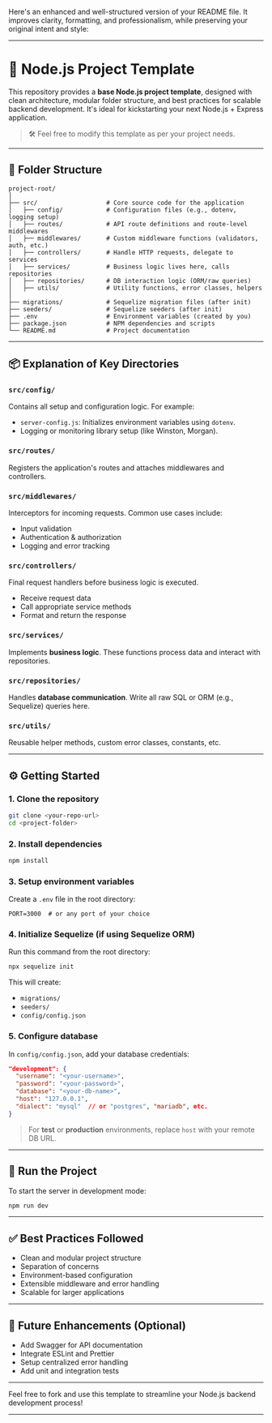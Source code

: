 Here's an enhanced and well-structured version of your README file. It improves clarity, formatting, and professionalism, while preserving your original intent and style:

---

# 🚀 Node.js Project Template 

This repository provides a **base Node.js project template**, designed with clean architecture, modular folder structure, and best practices for scalable backend development. It's ideal for kickstarting your next Node.js + Express application.

> 🛠️ Feel free to modify this template as per your project needs.

---

## 📁 Folder Structure

```
project-root/
│
├── src/                   # Core source code for the application
│   ├── config/            # Configuration files (e.g., dotenv, logging setup)
│   ├── routes/            # API route definitions and route-level middlewares
│   ├── middlewares/       # Custom middleware functions (validators, auth, etc.)
│   ├── controllers/       # Handle HTTP requests, delegate to services
│   ├── services/          # Business logic lives here, calls repositories
│   ├── repositories/      # DB interaction logic (ORM/raw queries)
│   ├── utils/             # Utility functions, error classes, helpers
│
├── migrations/            # Sequelize migration files (after init)
├── seeders/               # Sequelize seeders (after init)
├── .env                   # Environment variables (created by you)
├── package.json           # NPM dependencies and scripts
└── README.md              # Project documentation
```

---

## 📦 Explanation of Key Directories

### `src/config/`

Contains all setup and configuration logic. For example:

* `server-config.js`: Initializes environment variables using `dotenv`.
* Logging or monitoring library setup (like Winston, Morgan).

### `src/routes/`

Registers the application's routes and attaches middlewares and controllers.

### `src/middlewares/`

Interceptors for incoming requests. Common use cases include:

* Input validation
* Authentication & authorization
* Logging and error tracking

### `src/controllers/`

Final request handlers before business logic is executed.

* Receive request data
* Call appropriate service methods
* Format and return the response

### `src/services/`

Implements **business logic**. These functions process data and interact with repositories.

### `src/repositories/`

Handles **database communication**. Write all raw SQL or ORM (e.g., Sequelize) queries here.

### `src/utils/`

Reusable helper methods, custom error classes, constants, etc.

---

## ⚙️ Getting Started

### 1. Clone the repository

```bash
git clone <your-repo-url>
cd <project-folder>
```

### 2. Install dependencies

```bash
npm install
```

### 3. Setup environment variables

Create a `.env` file in the root directory:

```env
PORT=3000  # or any port of your choice
```

### 4. Initialize Sequelize (if using Sequelize ORM)

Run this command from the root directory:

```bash
npx sequelize init
```

This will create:

* `migrations/`
* `seeders/`
* `config/config.json`

### 5. Configure database

In `config/config.json`, add your database credentials:

```json
"development": {
  "username": "<your-username>",
  "password": "<your-password>",
  "database": "<your-db-name>",
  "host": "127.0.0.1",
  "dialect": "mysql"  // or "postgres", "mariadb", etc.
}
```

> For **test** or **production** environments, replace `host` with your remote DB URL.

---

## 🚀 Run the Project

To start the server in development mode:

```bash
npm run dev
```

---

## ✅ Best Practices Followed

* Clean and modular project structure
* Separation of concerns
* Environment-based configuration
* Extensible middleware and error handling
* Scalable for larger applications

---

## 📌 Future Enhancements (Optional)

* Add Swagger for API documentation
* Integrate ESLint and Prettier
* Setup centralized error handling
* Add unit and integration tests

---

Feel free to fork and use this template to streamline your Node.js backend development process!

---


